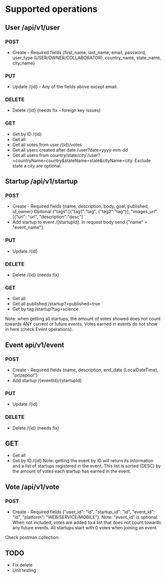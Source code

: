 # Supported operations
## User /api/v1/user
### POST
* Create - Required fields {first_name, last_name, email, password, user_type (USER/OWNER/COLLABORATOR), country_name, state_name, city_name}
### PUT
* Update /{id} - Any of the fields above except email.
### DELETE
* Delete /{id} (needs fix - foreign key issues)
### GET
* Get by ID /{id}
* Get all
* Get all votes from user /{id}/votes
* Get all users created after date /user?date=yyyy-mm-dd
* Get all users from country/state/city /user?=countryName=country&stateName=state&cityName=city. Exclude state a city are optional.

## Startup /api/v1/startup
### POST
* Create - Required fields {name, description, body, goal, published, id_owner} Optional {"tags":[{"tag1":"tag", {"tag2":"tag"}], "images_url"[{"url": "url", "description":"desc"]
* Add startup to event /{startupId}. In request body send {"name" = "event_name"}.
### PUT
* Update /{id}
### DELETE
* Delete  /{id} (needs fix)
### GET
* Get all
* Get all published /startup?=published=true
* Get by tag /startup?tag=science

Note: when getting all startups, the amount of votes showed does not count towards ANY current or future events. Votes earned in events do not show in here (check Event operations).

## Event api/v1/event
### POST
* Create - Required fields {name, description, end_date (LocalDateTime), "prizepool"}
* Add startup /{eventId}/{startupId}
### PUT
* Update /{id}
### DELETE
* Delete /{id} (needs fix)
## GET
* Get all
* Get by ID /{id}
Note: getting the event by ID will return its information and a list of startups registered in the event. This list is sorted (DESC) by the amount of votes each startup has earned in the event.

## Vote /api/v1/vote
### POST
* Create - Required fields {"user_id": "id", "startup_id": "id", "event_id": "id", "platform": "WEB/SERVICE/MOBILE"}.
Note: "event_id" is optional. When not included, votes are added to a list that does not count towards any future events. All startups start with 0 votes when joining an event.

Check postman collection.

## TODO
* Fix delete
* Unit testing
